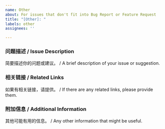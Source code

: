 ```yaml
---
name: Other
about: For issues that don't fit into Bug Report or Feature Request
title: "[Other]: "
labels: other
assignees: ''

---
```


### **问题描述** / **Issue Description**
简要描述你的问题或建议。 / A brief description of your issue or suggestion.

### **相关链接** / **Related Links**
如果有相关链接，请提供。 / If there are any related links, please provide them.

### **附加信息** / **Additional Information**
其他可能有用的信息。 / Any other information that might be useful.